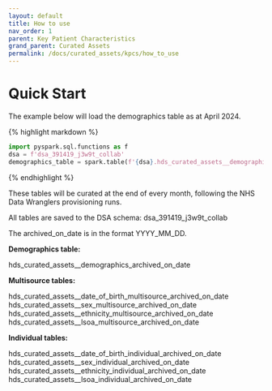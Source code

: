 ```yaml
---
layout: default
title: How to use
nav_order: 1
parent: Key Patient Characteristics
grand_parent: Curated Assets
permalink: /docs/curated_assets/kpcs/how_to_use
---
```


# Quick Start

The example below will load the demographics table as at April 2024.

{% highlight markdown %}
```python
import pyspark.sql.functions as f
dsa = f'dsa_391419_j3w9t_collab'
demographics_table = spark.table(f'{dsa}.hds_curated_assets__demographics_2024_04_25')
```
{% endhighlight %}

These tables will be curated at the end of every month, following the NHS Data Wranglers provisioning runs. 

All tables are saved to the DSA schema: dsa_391419_j3w9t_collab 

The archived_on_date is in the format YYYY_MM_DD.

**Demographics table:**


hds_curated_assets__demographics_archived_on_date

**Multisource tables:**


hds_curated_assets__date_of_birth_multisource_archived_on_date
hds_curated_assets__sex_multisource_archived_on_date
hds_curated_assets__ethnicity_multisource_archived_on_date
hds_curated_assets__lsoa_multisource_archived_on_date

**Individual tables:**


hds_curated_assets__date_of_birth_individual_archived_on_date
hds_curated_assets__sex_individual_archived_on_date
hds_curated_assets__ethnicity_individual_archived_on_date
hds_curated_assets__lsoa_individual_archived_on_date


